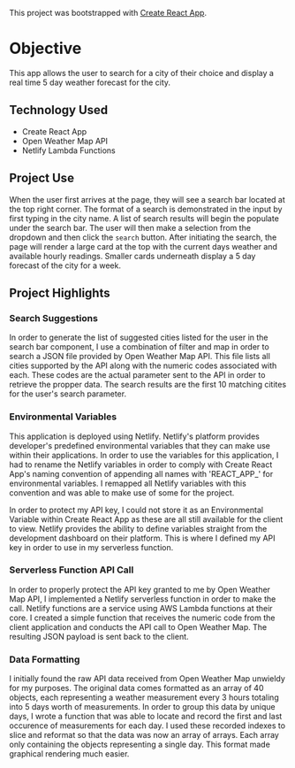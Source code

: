 This project was bootstrapped with [Create React App](https://github.com/facebook/create-react-app).

# Objective

This app allows the user to search for a city of their choice and display a real time 5 day weather forecast for the city.

## Technology Used

* Create React App
* Open Weather Map API
* Netlify Lambda Functions

## Project Use

When the user first arrives at the page, they will see a search bar located at the top right corner. The format of a search is demonstrated in the input by first typing in the city name. A list of search results will begin the populate under the search bar. The user will then make a selection from the dropdown and then click the `search` button. After initiating the search, the page will render a large card at the top with the current days weather and available hourly readings. Smaller cards underneath display a 5 day forecast of the city for a week.

## Project Highlights

### Search Suggestions

In order to generate the list of suggested cities listed for the user in the search bar component, I use a combination of filter and map in order to search a JSON file provided by Open Weather Map API. This file lists all cities supported by the API along with the numeric codes associated with each. These codes are the actual parameter sent to the API in order to retrieve the propper data. The search results are the first 10 matching citites for the user's search parameter.

### Environmental Variables

This application is deployed using Netlify. Netlify's platform provides developer's predefined environmental variables that they can make use within their applications. In order to use the variables for this application, I had to rename the Netlify variables in order to comply with Create React App's naming convention of appending all names with 'REACT_APP_' for environmental variables. I remapped all Netlify variables with this convention and was able to make use of some for the project. 

In order to protect my API key, I could not store it as an Environmental Variable within Create React App as these are all still available for the client to view. Netlify provides the ability to define variables straight from the development dashboard on their platform. This is where I defined my API key in order to use in my serverless function.

### Serverless Function API Call

In order to properly protect the API key granted to me by Open Weather Map API, I implemented a Netlify serverless function in order to make the call. Netlify functions are a service using AWS Lambda functions at their core. I created a simple function that receives the numeric code from the client application and conducts the API call to Open Weather Map. The resulting JSON payload is sent back to the client.

### Data Formatting

I initially found the raw API data received from Open Weather Map unwieldy for my purposes. The original data comes formatted as an array of 40 objects, each representing a weather measurement every 3 hours totaling into 5 days worth of measurements. In order to group this data by unique days, I wrote a function that was able to locate and record the first and last occurence of measurements for each day. I used these recorded indexes to slice and reformat so that the data was now an array of arrays. Each array only containing the objects representing a single day. This format made graphical rendering much easier.

